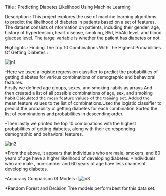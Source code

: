 Title : Predicting Diabetes Likelihood Using Machine Learning

Description :
This project explores the use of machine learning algorithms to predict the likelihood of diabetes in patients based on a set of features. The dataset consists of information on patients, including their gender,
age, history of hypertension, heart disease, smoking, BMI, HbAlc level, and blood glucose level. The target variable is whether the patient has diabetes or not.

Highlights :
Finding The Top 10 Combinations With The Highest Probabilities Of Getting Diabetes : 

![jn1](https://github.com/rbhavitha/Predicting-Diabetes-Likelihood-Using-Machine-Learning-/assets/71348485/7c2f7f44-68e0-4d0d-8380-63a652647089)

-Here we used a logistic regression classifier to predict the probabilities of getting diabetes for various combinations of demographic and behavioral features.                                            
Firstly we defined age groups, sexes, and smoking habits as arrays.And then created a list of all possible combinations of age, sex, and smoking habit.Calculated the mean feature values of the training set.     Added the mean feature values to the list of combinations.Used the logistic classifier to predict the probability of getting diabetes for each combination.Sorted the list of combinations and probabilities in descending order.

-Then lastly we printed the top 10 combinations with the highest probabilities of getting diabetes, along with their corresponding demographic and behavioral features.

![jn2](https://github.com/rbhavitha/Predicting-Diabetes-Likelihood-Using-Machine-Learning-/assets/71348485/6daa8e6e-0211-4c6c-8494-d8d0f83aa3ae)

*From the above, it appears that individuals who are male, smokers, and 80 years of age have a higher likelihood of developing diabetes.
*Individuals who are male , non-smoker and 60 years of age have less chance of developing diabetes.

-Accuracy Comparison Of Models :
![jn3](https://github.com/rbhavitha/Predicting-Diabetes-Likelihood-Using-Machine-Learning-/assets/71348485/4d09d7c9-f793-422d-b6c1-79de7489807f)

*Random Forest and Decision Tree models perform best for this data set.
